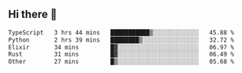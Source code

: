 ## Hi there 👋

<!--
**whirlun/whirlun** is a ✨ _special_ ✨ repository because its `README.md` (this file) appears on your GitHub profile.

Here are some ideas to get you started:

- 🔭 I’m currently working on ...
- 🌱 I’m currently learning ...
- 👯 I’m looking to collaborate on ...
- 🤔 I’m looking for help with ...
- 💬 Ask me about ...
- 📫 How to reach me: ...
- 😄 Pronouns: ...
- ⚡ Fun fact: ...
-->
<!--START_SECTION:waka-->

```txt
TypeScript   3 hrs 44 mins   ███████████▒░░░░░░░░░░░░░   45.88 %
Python       2 hrs 39 mins   ████████▒░░░░░░░░░░░░░░░░   32.72 %
Elixir       34 mins         █▓░░░░░░░░░░░░░░░░░░░░░░░   06.97 %
Rust         31 mins         █▓░░░░░░░░░░░░░░░░░░░░░░░   06.49 %
Other        27 mins         █▒░░░░░░░░░░░░░░░░░░░░░░░   05.68 %
```

<!--END_SECTION:waka-->
